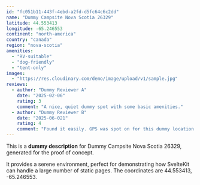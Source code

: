 ```yaml
---
id: "fc051b11-443f-4ebd-a2fd-d5fc64c6c2dd"
name: "Dummy Campsite Nova Scotia 26329"
latitude: 44.553413
longitude: -65.246553
continent: "north-america"
country: "canada"
region: "nova-scotia"
amenities:
  - "RV-suitable"
  - "dog-friendly"
  - "tent-only"
images:
  - "https://res.cloudinary.com/demo/image/upload/v1/sample.jpg"
reviews:
  - author: "Dummy Reviewer A"
    date: "2025-02-06"
    rating: 3
    comment: "A nice, quiet dummy spot with some basic amenities."
  - author: "Dummy Reviewer B"
    date: "2025-06-021"
    rating: 4
    comment: "Found it easily. GPS was spot on for this dummy location."
---
```


This is a **dummy description** for Dummy Campsite Nova Scotia 26329, generated for the proof of concept.

It provides a serene environment, perfect for demonstrating how SvelteKit can handle a large number of static pages. The coordinates are 44.553413, -65.246553.
